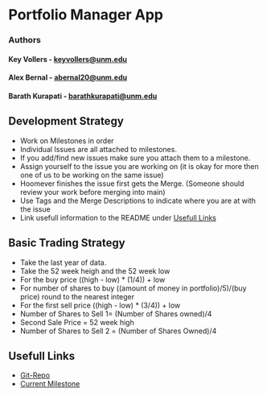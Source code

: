 # Portfolio Manager App
### Authors
#### Key Vollers - keyvollers@unm.edu
#### Alex Bernal - abernal20@unm.edu
#### Barath Kurapati - barathkurapati@unm.edu

## Development Strategy
- Work on Milestones in order
- Individual Issues are all attached to milestones.
- If you add/find new issues make sure you attach them to a milestone.
- Assign yourself to the issue you are working on (it is okay for more then one of us to be working on the same issue)
- Hoomever finishes the issue first gets the Merge. (Someone should review your work before merging into main)
- Use Tags and the Merge Descriptions to indicate where you are at with the issue
- Link usefull information to the README under [Usefull Links](#usefull-links)

## Basic Trading Strategy
- Take the last year of data.
- Take the 52 week heigh and the 52 week low
- For the buy price ((high - low) * (1/4)) + low 
- For number of shares to buy ((amount of money in portfolio)/5)/(buy price) round to the nearest integer
- For the first sell price ((high - low) * (3/4)) + low
- Number of Shares to Sell  1= (Number of Shares owned)/4
- Second Sale Price = 52 week high
- Number of Shares to Sell 2 = (Number of Shares Owned)/4

## Usefull Links
- [Git-Repo](https://lobogit.unm.edu/keyvollers/haskell-final)
- [Current Milestone](https://lobogit.unm.edu/keyvollers/haskell-final/-/milestones/1#tab-issues) 